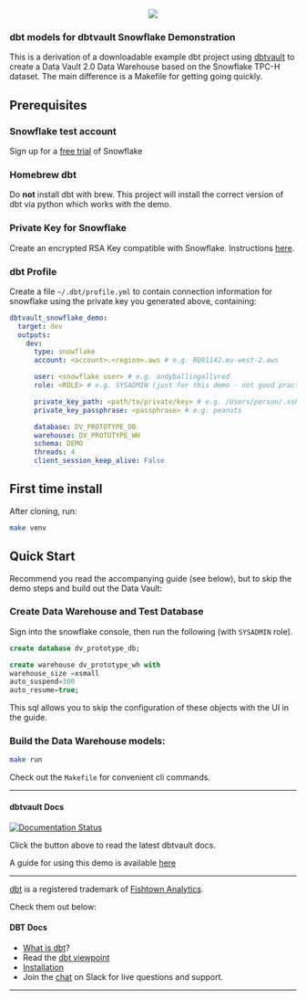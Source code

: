 <p align="center">
  <img src="https://user-images.githubusercontent.com/25080503/65772647-89525700-e132-11e9-80ff-12ad30a25466.png">
</p>

### dbt models for dbtvault Snowflake Demonstration

This is a derivation of a downloadable example dbt project using [dbtvault](https://github.com/Datavault-UK/dbtvault) to create a Data Vault 2.0 Data Warehouse based on the Snowflake TPC-H dataset. The main difference is a Makefile for getting going quickly.

## Prerequisites

### Snowflake test account

Sign up for a [free trial](https://signup.snowflake.com/) of Snowflake

### Homebrew dbt

Do **not** install dbt with brew. This project will install the correct version of dbt via python which works with the demo.

### Private Key for Snowflake

Create an encrypted RSA Key compatible with Snowflake. Instructions [here](https://docs.snowflake.com/en/user-guide/key-pair-auth.html).

### dbt Profile

Create a file `~/.dbt/profile.yml` to contain connection information for snowflake using the private key you generated above, containing:

```yml
dbtvault_snowflake_demo:
  target: dev
  outputs:
    dev:
      type: snowflake
      account: <account>.<region>.aws # e.g. RQ91142.eu-west-2.aws

      user: <snowflake user> # e.g. andyballingallvred 
      role: <ROLE> # e.g. SYSADMIN (just for this demo - not good practice generally)

      private_key_path: <path/to/private/key> # e.g. /Users/person/.ssh/id_rsa_sf_demo.p8
      private_key_passphrase: <passphrase> # e.g. peanuts

      database: DV_PROTOTYPE_DB
      warehouse: DV_PROTOTYPE_WH
      schema: DEMO
      threads: 4
      client_session_keep_alive: False
```

## First time install

After cloning, run:

```sh
make venv
```

## Quick Start

Recommend you read the accompanying guide (see below), but to skip the demo steps and build out the Data Vault:

### Create Data Warehouse and Test Database

Sign into the snowflake console, then run the following (with `SYSADMIN` role).

```sql
create database dv_prototype_db;

create warehouse dv_prototype_wh with
warehouse_size =xsmall
auto_suspend=300
auto_resume=true;
```
This sql allows you to skip the configuration of these objects with the UI in the guide.

### Build the Data Warehouse models:

```sh
make run
```

Check out the `Makefile` for convenient cli commands.

---

#### dbtvault Docs
[![Documentation Status](https://readthedocs.org/projects/dbtvault/badge/?version=latest)](https://dbtvault.readthedocs.io/en/latest/?badge=latest)

Click the button above to read the latest dbtvault docs.

A guide for using this demo is available [here](https://dbtvault.readthedocs.io/en/latest/worked_example/we_worked_example/)

---
[dbt](https://www.getdbt.com/) is a registered trademark of [Fishtown Analytics](https://www.fishtownanalytics.com/).

Check them out below:

#### DBT Docs
- [What is dbt](https://dbt.readme.io/docs/overview)?
- Read the [dbt viewpoint](https://dbt.readme.io/docs/viewpoint)
- [Installation](https://dbt.readme.io/docs/installation)
- Join the [chat](http://ac-slackin.herokuapp.com/) on Slack for live questions and support.
---
